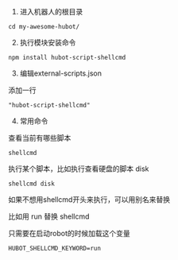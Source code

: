 1. 进入机器人的根目录
```
cd my-awesome-hubot/
```
2. 执行模块安装命令
```
npm install hubot-script-shellcmd
```
3. 编辑external-scripts.json

添加一行
```
"hubot-script-shellcmd"
```
4. 常用命令

查看当前有哪些脚本
```
shellcmd
```

执行某个脚本，比如执行查看硬盘的脚本 disk
```
shellcmd disk
```

如果不想用shellcmd开头来执行，可以用别名来替换

比如用 run 替换 shellcmd

只需要在启动robot的时候加载这个变量
```
HUBOT_SHELLCMD_KEYWORD=run
```

